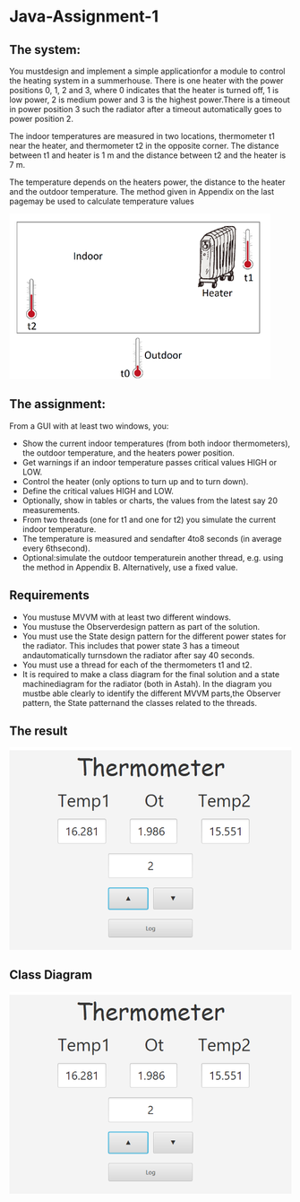 # Java-Assignment-1

## The system:

You mustdesign and implement a simple applicationfor a module to control the heating system in a summerhouse.
There is one heater with the power positions 0, 1, 2 and 3, where 0 indicates that the heater is turned off, 1 is low power, 2 is medium power and 3 is the highest power.There is a timeout in power position 3 such the radiator after a timeout automatically goes to power position 2.

The indoor temperatures are measured in two locations, thermometer t1 near the heater, and thermometer t2 in the opposite corner. The distance between t1 and heater is 1 m and the distance between t2 and the heater is 7 m.

The temperature depends on the heaters power, the distance to the heater and the outdoor temperature. The method given in Appendix on the last pagemay be used to calculate temperature values

![Example](Screenshot.png)



## The assignment:

From a GUI with at least two windows, you: 
- Show the current indoor temperatures (from both indoor thermometers), the outdoor temperature, and the heaters power position.
- Get warnings if an indoor temperature passes critical values HIGH or LOW.
- Control the heater (only options to turn up and to turn down).
- Define the critical values HIGH and LOW.
- Optionally, show in tables or charts, the values from the latest say 20 measurements.
- From two threads (one for t1 and one for t2) you simulate the current indoor temperature.
- The temperature is measured and sendafter 4to8 seconds (in average every 6thsecond).
- Optional:simulate the outdoor temperaturein another thread, e.g. using the method in Appendix B. Alternatively, use a fixed value.

## Requirements

- You mustuse MVVM with at least two different windows. 
- You mustuse the Observerdesign pattern as part of the solution.
- You must use the State design pattern for the different power states for the radiator. This includes that power state 3 has a timeout andautomatically turnsdown the radiator after say 40 seconds.
- You must use a thread for each of the thermometers t1 and t2. 
- It is required to make a class diagram for the final solution and a state machinediagram for the radiator (both in Astah). In the diagram you mustbe able clearly to identify the different MVVM parts,the Observer pattern, the State patternand the classes related to the threads.

## The result
![Example](Therrmo.png)
## Class Diagram
![Example](Therrmo.png)
